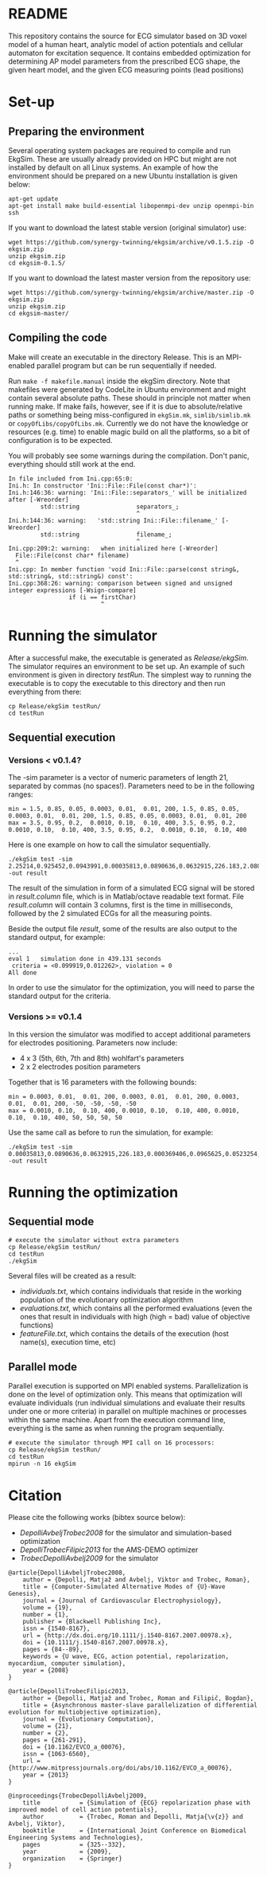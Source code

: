 # README #

This repository contains the source for ECG simulator based on 3D voxel model of a human heart, analytic model of action potentials and cellular automaton for excitation sequence. It contains embedded optimization for determining AP model parameters from the prescribed ECG shape, the given heart model, and the given ECG measuring points (lead positions)

# Set-up

## Preparing the environment

Several operating system packages are required to compile and run EkgSim. 
These are usually already provided on HPC but might are not installed by default on all Linux systems. 
An example of how the environment should be prepared on a new Ubuntu installation is given below:

~~~
apt-get update
apt-get install make build-essential libopenmpi-dev unzip openmpi-bin ssh
~~~

If you want to download the latest stable version (original simulator) use:
~~~
wget https://github.com/synergy-twinning/ekgsim/archive/v0.1.5.zip -O ekgsim.zip
unzip ekgsim.zip
cd ekgsim-0.1.5/
~~~

If you want to download the latest master version from the repository use:
~~~
wget https://github.com/synergy-twinning/ekgsim/archive/master.zip -O ekgsim.zip
unzip ekgsim.zip
cd ekgsim-master/
~~~

## Compiling the code

Make will create an executable in the directory Release. This is an MPI-enabled parallel program but can be run sequentially if needed.

Run `make -f makefile.manual` inside the ekgSim directory.
Note that makefiles were generated by CodeLite in Ubuntu environment and might contain several absolute paths. These should in principle not matter when running make. If make fails, however, see if it is due to absolute/relative paths or something being miss-configured in `ekgSim.mk`, `simlib/simlib.mk` or `copyOfLibs/copyOfLibs.mk`. Currently we do not have the knowledge or resources (e.g. time) to enable magic build on all the platforms, so a bit of configuration is to be expected.

You will probably see some warnings during the compilation. Don't panic, everything should still work at the end.
```
In file included from Ini.cpp:65:0:
Ini.h: In constructor 'Ini::File::File(const char*)':
Ini.h:146:36: warning: 'Ini::File::separators_' will be initialized after [-Wreorder]
         std::string                separators_;
                                    ^
Ini.h:144:36: warning:   'std::string Ini::File::filename_' [-Wreorder]
         std::string                filename_;
                                    ^
Ini.cpp:209:2: warning:   when initialized here [-Wreorder]
  File::File(const char* filename)
  ^
Ini.cpp: In member function 'void Ini::File::parse(const string&, std::string&, std::string&) const':
Ini.cpp:368:26: warning: comparison between signed and unsigned integer expressions [-Wsign-compare]
                 if (i == firstChar)
                          ^
```

# Running the simulator

After a successful make, the executable is generated as *Release/ekgSim*.
The simulator requires an environment to be set up. An example of such environment is given in directory *testRun*. The simplest way to running the executable is to copy the executable to this directory and then run everything from there:
~~~
cp Release/ekgSim testRun/
cd testRun
~~~

## Sequential execution

### Versions < v0.1.4?
The -sim parameter is a vector of numeric parameters of length 21, separated by commas (no spaces!). Parameters need to be in the following ranges:
~~~
min = 1.5, 0.85, 0.05, 0.0003, 0.01,  0.01, 200, 1.5, 0.85, 0.05, 0.0003, 0.01,  0.01, 200, 1.5, 0.85, 0.05, 0.0003, 0.01,  0.01, 200
max = 3.5, 0.95, 0.2,  0.0010, 0.10,  0.10, 400, 3.5, 0.95, 0.2,  0.0010, 0.10,  0.10, 400, 3.5, 0.95, 0.2,  0.0010, 0.10,  0.10, 400
~~~

Here is one example on how to call the simulator sequentially.

~~~~
./ekgSim test -sim 2.25214,0.925452,0.0943991,0.00035813,0.0890636,0.0632915,226.183,2.08002,0.857738,0.162565,0.000369406,0.0965625,0.0523254,232.278,3.07406,0.855509,0.125351,0.000710767,0.0720323,0.0187579,200.93 -out result
~~~~
The result of the simulation in form of a simulated ECG signal will be stored in _result.column_ file, which is in Matlab/octave readable text format.
File _result.column_ will contain 3 columns, first is the time in milliseconds, followed by the 2 simulated ECGs for all the measuring points.

Beside the output file *result*, some of the results are also output to the standard output, for example:
~~~~
...
eval 1   simulation done in 439.131 seconds
 criteria = <0.099919,0.012262>, violation = 0
All done
~~~~

In order to use the simulator for the optimization, you will need to parse the standard output for the criteria.

### Versions >= v0.1.4
In this version the simulator was modified to accept additional parameters for electrodes positioning. Parameters now include:

- 4 x 3 (5th, 6th, 7th and 8th) wohlfart's parameters
- 2 x 2 electrodes position parameters

Together that is 16 parameters with the following bounds:
 ~~~
min = 0.0003, 0.01,  0.01, 200, 0.0003, 0.01,  0.01, 200, 0.0003, 0.01,  0.01, 200, -50, -50, -50, -50
max = 0.0010, 0.10,  0.10, 400, 0.0010, 0.10,  0.10, 400, 0.0010, 0.10,  0.10, 400, 50, 50, 50, 50
~~~

Use the same call as before to run the simulation, for example:
~~~~
./ekgSim test -sim 0.00035813,0.0890636,0.0632915,226.183,0.000369406,0.0965625,0.0523254,232.278,0.000710767,0.0720323,0.0187579,200.93,23,22,15,13 -out result
~~~~

# Running the optimization
## Sequential mode

~~~~
# execute the simulator without extra parameters
cp Release/ekgSim testRun/
cd testRun
./ekgSim
~~~~

Several files will be created as a result: 
- _individuals.txt_, which contains individuals that reside in the working population of the evolutionary optimization algorithm 
- _evaluations.txt_, which contains all the performed evaluations (even the ones that result in individuals with high (high = bad) value of objective functions)
- _featureFile.txt_, which contains the details of the execution (host name(s), execution time, etc)

## Parallel mode

Parallel execution is supported on MPI enabled systems. Parallelization is done on the level of optimization only. This means that optimization will evaluate individuals (run individual simulations and evaluate their results under one or more criteria) in parallel on multiple machines or processes within the same machine. Apart from the execution command line, everything is the same as when running the program sequentially.

~~~~
# execute the simulator through MPI call on 16 processors:
cp Release/ekgSim testRun/
cd testRun
mpirun -n 16 ekgSim
~~~~

# Citation
Please cite the following works (bibtex source below):

- _DepolliAvbeljTrobec2008_ for the simulator and simulation-based optimization
- _DepolliTrobecFilipic2013_ for the AMS-DEMO optimizer
- _TrobecDepolliAvbelj2009_ for the simulator

```
@article{DepolliAvbeljTrobec2008,
    author = {Depolli, Matjaž and Avbelj, Viktor and Trobec, Roman},
    title = {Computer-Simulated Alternative Modes of {U}-Wave Genesis},
    journal = {Journal of Cardiovascular Electrophysiology},
    volume = {19},
    number = {1},
    publisher = {Blackwell Publishing Inc},
    issn = {1540-8167},
    url = {http://dx.doi.org/10.1111/j.1540-8167.2007.00978.x},
    doi = {10.1111/j.1540-8167.2007.00978.x},
    pages = {84--89},
    keywords = {U wave, ECG, action potential, repolarization, myocardium, computer simulation},
    year = {2008}
}

@article{DepolliTrobecFilipic2013,
    author = {Depolli, Matjaž and Trobec, Roman and Filipič, Bogdan},
    title = {Asynchronous master-slave parallelization of differential evolution for multiobjective optimization},
    journal = {Evolutionary Computation},
    volume = {21},
    number = {2},
    pages = {261-291},
    doi = {10.1162/EVCO_a_00076},
    issn = {1063-6560},
    url = {http://www.mitpressjournals.org/doi/abs/10.1162/EVCO_a_00076},
    year = {2013}
}

@inproceedings{TrobecDepolliAvbelj2009,
    title           = {Simulation of {ECG} repolarization phase with improved model of cell action potentials},
    author          = {Trobec, Roman and Depolli, Matja{\v{z}} and Avbelj, Viktor},
    booktitle       = {International Joint Conference on Biomedical Engineering Systems and Technologies},
    pages           = {325--332},
    year            = {2009},
    organization    = {Springer}
}
```
